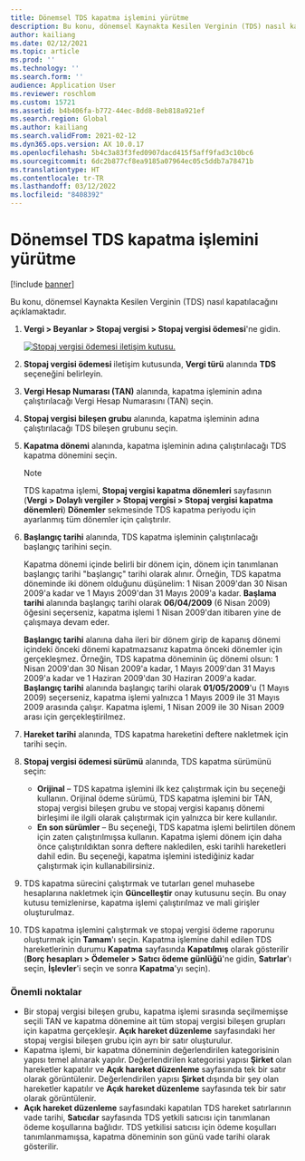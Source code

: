 ```yaml
---
title: Dönemsel TDS kapatma işlemini yürütme
description: Bu konu, dönemsel Kaynakta Kesilen Verginin (TDS) nasıl kapatılacağını açıklamaktadır.
author: kailiang
ms.date: 02/12/2021
ms.topic: article
ms.prod: ''
ms.technology: ''
ms.search.form: ''
audience: Application User
ms.reviewer: roschlom
ms.custom: 15721
ms.assetid: b4b406fa-b772-44ec-8dd8-8eb818a921ef
ms.search.region: Global
ms.author: kailiang
ms.search.validFrom: 2021-02-12
ms.dyn365.ops.version: AX 10.0.17
ms.openlocfilehash: 5b4c3a83f3fed0907dacd415f5aff9fad3c10bc6
ms.sourcegitcommit: 6dc2b877cf8ea9185a07964ec05c5ddb7a78471b
ms.translationtype: HT
ms.contentlocale: tr-TR
ms.lasthandoff: 03/12/2022
ms.locfileid: "8408392"
---
```

# <a name="run-the-periodic-tds-settlement-process"></a>Dönemsel TDS kapatma işlemini yürütme

[!include [banner](../includes/banner.md)]

Bu konu, dönemsel Kaynakta Kesilen Verginin (TDS) nasıl kapatılacağını açıklamaktadır.

1. **Vergi \> Beyanlar \> Stopaj vergisi \> Stopaj vergisi ödemesi**'ne gidin.

    [![Stopaj vergisi ödemesi iletişim kutusu.](./media/apac-ind-TDS-47.png)](./media/apac-ind-TDS-47.png)

2. **Stopaj vergisi ödemesi** iletişim kutusunda, **Vergi türü** alanında **TDS** seçeneğini belirleyin.
3. **Vergi Hesap Numarası (TAN)** alanında, kapatma işleminin adına çalıştırılacağı Vergi Hesap Numarasını (TAN) seçin.
4. **Stopaj vergisi bileşen grubu** alanında, kapatma işleminin adına çalıştırılacağı TDS bileşen grubunu seçin.
5. **Kapatma dönemi** alanında, kapatma işleminin adına çalıştırılacağı TDS kapatma dönemini seçin.

    > [!NOTE]
    > TDS kapatma işlemi, **Stopaj vergisi kapatma dönemleri** sayfasının (**Vergi \> Dolaylı vergiler \> Stopaj vergisi \> Stopaj vergisi kapatma dönemleri**) **Dönemler** sekmesinde TDS kapatma periyodu için ayarlanmış tüm dönemler için çalıştırılır.

6. **Başlangıç tarihi** alanında, TDS kapatma işleminin çalıştırılacağı başlangıç tarihini seçin.

    Kapatma dönemi içinde belirli bir dönem için, dönem için tanımlanan başlangıç tarihi "başlangıç" tarihi olarak alınır. Örneğin, TDS kapatma döneminde iki dönem olduğunu düşünelim: 1 Nisan 2009'dan 30 Nisan 2009'a kadar ve 1 Mayıs 2009'dan 31 Mayıs 2009'a kadar. **Başlama tarihi** alanında başlangıç tarihi olarak **06/04/2009** (6 Nisan 2009) öğesini seçerseniz, kapatma işlemi 1 Nisan 2009'dan itibaren yine de çalışmaya devam eder.

    **Başlangıç tarihi** alanına daha ileri bir dönem girip de kapanış dönemi içindeki önceki dönemi kapatmazsanız kapatma önceki dönemler için gerçekleşmez. Örneğin, TDS kapatma döneminin üç dönemi olsun: 1 Nisan 2009'dan 30 Nisan 2009'a kadar, 1 Mayıs 2009'dan 31 Mayıs 2009'a kadar ve 1 Haziran 2009'dan 30 Haziran 2009'a kadar. **Başlangıç tarihi** alanında başlangıç tarihi olarak **01/05/2009**'u (1 Mayıs 2009) seçerseniz, kapatma işlemi yalnızca 1 Mayıs 2009 ile 31 Mayıs 2009 arasında çalışır. Kapatma işlemi, 1 Nisan 2009 ile 30 Nisan 2009 arası için gerçekleştirilmez.

7. **Hareket tarihi** alanında, TDS kapatma hareketini deftere nakletmek için tarihi seçin.
8. **Stopaj vergisi ödemesi sürümü** alanında, TDS kapatma sürümünü seçin:

     - **Orijinal** – TDS kapatma işlemini ilk kez çalıştırmak için bu seçeneği kullanın. Orijinal ödeme sürümü, TDS kapatma işlemini bir TAN, stopaj vergisi bileşen grubu ve stopaj vergisi kapanış dönemi birleşimi ile ilgili olarak çalıştırmak için yalnızca bir kere kullanılır.
    - **En son sürümler** – Bu seçeneği, TDS kapatma işlemi belirtilen dönem için zaten çalıştırılmışsa kullanın. Kapatma işlemi dönem için daha önce çalıştırıldıktan sonra deftere nakledilen, eski tarihli hareketleri dahil edin. Bu seçeneği, kapatma işlemini istediğiniz kadar çalıştırmak için kullanabilirsiniz.

9. TDS kapatma sürecini çalıştırmak ve tutarları genel muhasebe hesaplarına nakletmek için **Güncelleştir** onay kutusunu seçin. Bu onay kutusu temizlenirse, kapatma işlemi çalıştırılmaz ve mali girişler oluşturulmaz.
10. TDS kapatma işlemini çalıştırmak ve stopaj vergisi ödeme raporunu oluşturmak için **Tamam**'ı seçin. Kapatma işlemine dahil edilen TDS hareketlerinin durumu **Kapatma** sayfasında **Kapatılmış** olarak gösterilir (**Borç hesapları \> Ödemeler \> Satıcı ödeme günlüğü**'ne gidin, **Satırlar**'ı seçin, **İşlevler**'i seçin ve sonra **Kapatma**'yı seçin).

### <a name="important-points"></a>Önemli noktalar

- Bir stopaj vergisi bileşen grubu, kapatma işlemi sırasında seçilmemişse seçili TAN ve kapatma dönemine ait tüm stopaj vergisi bileşen grupları için kapatma gerçekleşir. **Açık hareket düzenleme** sayfasındaki her stopaj vergisi bileşen grubu için ayrı bir satır oluşturulur.
- Kapatma işlemi, bir kapatma döneminin değerlendirilen kategorisinin yapısı temel alınarak yapılır. Değerlendirilen kategorisi yapısı **Şirket** olan hareketler kapatılır ve **Açık hareket düzenleme** sayfasında tek bir satır olarak görüntülenir. Değerlendirilen yapısı **Şirket** dışında bir şey olan hareketler kapatılır ve **Açık hareket düzenleme** sayfasında tek bir satır olarak görüntülenir.
- **Açık hareket düzenleme** sayfasındaki kapatılan TDS hareket satırlarının vade tarihi, **Satıcılar** sayfasında TDS yetkili satıcısı için tanımlanan ödeme koşullarına bağlıdır. TDS yetkilisi satıcısı için ödeme koşulları tanımlanmamışsa, kapatma döneminin son günü vade tarihi olarak gösterilir.
